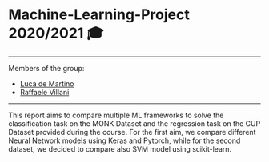 # Machine-Learning-Project 2020/2021 🎓

---
Members of the group:
- [Luca de Martino](https://github.com/luca-demartino)
- [Raffaele Villani](https://github.com/vlnraf)
---

This report aims to compare multiple ML frameworks to solve the classification task on the MONK Dataset and the regression task on the CUP Dataset provided during the course. 
For the first aim, we compare different Neural Network models using Keras and Pytorch, while for the second dataset, we decided to compare also SVM model using scikit-learn.
